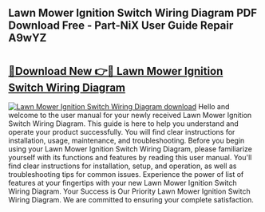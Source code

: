 ## Lawn Mower Ignition Switch Wiring Diagram PDF Download Free - Part-NiX User Guide Repair A9wYZ

# <h2><a href="http://dftbnp.blite.top/?on=Lawn+Mower+Ignition+Switch+Wiring+Diagram">🔗Download New 👉🔴 Lawn Mower Ignition Switch Wiring Diagram</a></h2>

[![Lawn Mower Ignition Switch Wiring Diagram download](https://i.imgur.com/lujVjoI.png)](http://dftbnp.blite.top/?on=Lawn+Mower+Ignition+Switch+Wiring+Diagram)
Hello and welcome to the user manual for your newly received Lawn Mower Ignition Switch Wiring Diagram. This guide is here to help you understand and operate your product successfully. You will find clear instructions for installation, usage, maintenance, and troubleshooting. Before you begin using your Lawn Mower Ignition Switch Wiring Diagram, please familiarize yourself with its functions and features by reading this user manual. You'll find clear instructions for installation, setup, and operation, as well as troubleshooting tips for common issues. Experience the power of list of features at your fingertips with your new Lawn Mower Ignition Switch Wiring Diagram. Your Success is Our Priority Lawn Mower Ignition Switch Wiring Diagram. We are committed to ensuring your complete satisfaction.
